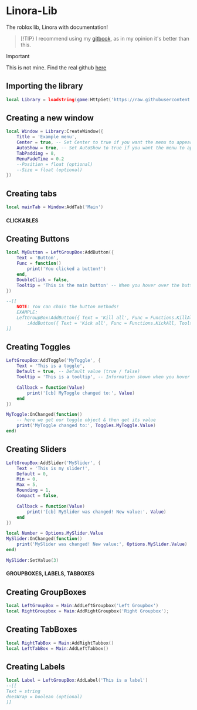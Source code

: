 # Linora-Lib
The roblox lib, Linora with documentation! 

> [!TIP}
> I recommend using my [gitbook](https://stratxgy.gitbook.io/linora-lib), as in my opinion it's better than this.

> [!IMPORTANT]  
> This is not mine. Find the real github [here](https://github.com/violin-suzutsuki/LinoriaLib)
>
> 
> ## Importing the library
```lua
local Library = loadstring(game:HttpGet('https://raw.githubusercontent.com/violin-suzutsuki/LinoriaLib/main/Library.lua'))()
```

## Creating a new window
```lua
local Window = Library:CreateWindow({
    Title = 'Example menu',
    Center = true, -- Set Center to true if you want the menu to appear in the center
    AutoShow = true, -- Set AutoShow to true if you want the menu to appear when it is created
    TabPadding = 8,
    MenuFadeTime = 0.2
    --Position = float (optional)
    --Size = float (optional)
})
```

## Creating tabs
```lua
local mainTab = Window:AddTab('Main')
```
#### CLICKABLES

## Creating Buttons
```lua
local MyButton = LeftGroupBox:AddButton({
    Text = 'Button',
    Func = function()
        print('You clicked a button!')
    end,
    DoubleClick = false,
    Tooltip = 'This is the main button' -- When you hover over the button this appears
})

--[[
    NOTE: You can chain the button methods!
    EXAMPLE:
    LeftGroupBox:AddButton({ Text = 'Kill all', Func = Functions.KillAll, Tooltip = 'This will kill everyone in the game!' })
        :AddButton({ Text = 'Kick all', Func = Functions.KickAll, Tooltip = 'This will kick everyone in the game!' })
]]
```

## Creating Toggles
```lua
LeftGroupBox:AddToggle('MyToggle', {
    Text = 'This is a toggle',
    Default = true, -- Default value (true / false)
    Tooltip = 'This is a tooltip', -- Information shown when you hover over the toggle

    Callback = function(Value)
        print('[cb] MyToggle changed to:', Value)
    end
})

MyToggle:OnChanged(function()
    -- here we get our toggle object & then get its value
    print('MyToggle changed to:', Toggles.MyToggle.Value)
end)
```

## Creating Sliders

```lua
LeftGroupBox:AddSlider('MySlider', {
    Text = 'This is my slider!',
    Default = 0,
    Min = 0,
    Max = 5,
    Rounding = 1,
    Compact = false,

    Callback = function(Value)
        print('[cb] MySlider was changed! New value:', Value)
    end
})

local Number = Options.MySlider.Value
MySlider:OnChanged(function()
    print('MySlider was changed! New value:', Options.MySlider.Value)
end)

MySlider:SetValue(3)
```
#### GROUPBOXES, LABELS, TABBOXES

## Creating GroupBoxes
```lua
local LeftGroupBox = Main:AddLeftGroupbox('Left Groupbox')
local RightGroupbox = Main:AddRightGroupbox('Right Groupbox');
```

## Creating TabBoxes
```lua
local RightTabBox = Main:AddRightTabbox()
local LeftTabBox = Main:AddLeftTabbox()
```

## Creating Labels
```lua
local Label = LeftGroupBox:AddLabel('This is a label')
--[[
Text = string
doesWrap = boolean (optional)
]]
```

